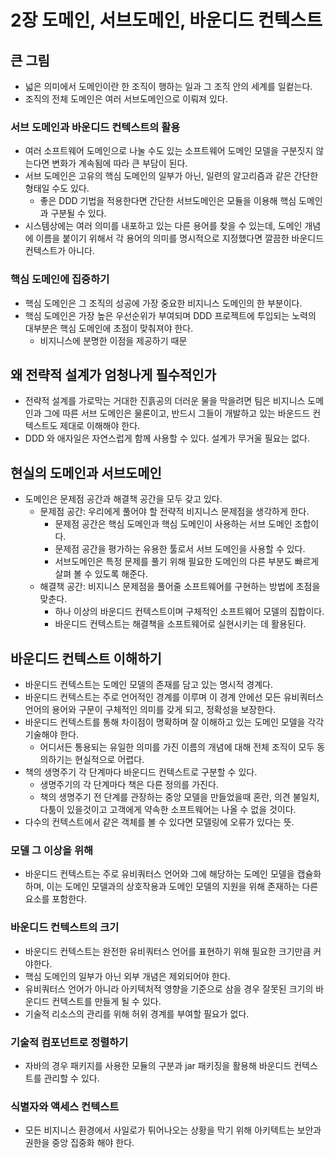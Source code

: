 # 2장 도메인, 서브도메인, 바운디드 컨텍스트

## 큰 그림

- 넓은 의미에서 도메인이란 한 조직이 행하는 일과 그 조직 안의 세계를 일컽는다.
- 조직의 전체 도메인은 여러 서브도메인으로 이뤄져 있다.

### 서브 도메인과 바운디드 컨텍스트의 활용

- 여러 소프트웨어 도메인으로 나눌 수도 있는 소프트웨어 도메인 모델을 구분짓지 않는다면 변화가 계속됨에 따라 큰 부담이 된다.
- 서브 도메인은 고유의 핵심 도메인의 일부가 아닌, 일련의 알고리즘과 같은 간단한 형태일 수도 있다.
    - 좋은 DDD 기법을 적용한다면 간단한 서브도메인은 모듈을 이용해 핵심 도메인과 구분될 수 있다.
- 시스템상에는 여러 의미를 내포하고 있는 다른 용어를 찾을 수 있는데, 도메인 개념에 이름을 붙이기 위해서 각 용어의 의미를 명시적으로 지정했다면 깔끔한 바운디드 컨텍스트가 아니다.

### 핵심 도메인에 집중하기

- 핵심 도메인은 그 조직의 성공에 가장 중요한 비지니스 도메인의 한 부분이다.
- 핵심 도메인은 가장 높은 우선순위가 부여되며 DDD 프로젝트에 투입되는 노력의 대부분은 핵심 도메인에 초점이 맞춰져야 한다.
    - 비지니스에 분명한 이점을 제공하기 때문

## 왜 전략적 설계가 엄청나게 필수적인가

- 전략적 설계를 가로막는 거대한 진흙공의 더러운 물을 막을려면 팀은 비지니스 도메인과 그에 따른 서브 도메인은 물론이고, 반드시 그들이 개발하고 있는 바운드드 컨텍스트도 제대로 이해해야 한다.
- DDD 와 애자일은 자연스럽게 함께 사용할 수 있다. 설계가 무거울 필요는 없다.

## 현실의 도메인과 서브도메인

- 도메인은 문제점 공간과 해결책 공간을 모두 갖고 있다.
    - 문제점 공간: 우리에게 풀어야 할 전략적 비지니스 문제점을 생각하게 한다.
        - 문제점 공간은 핵심 도메인과 핵심 도메인이 사용하는 서브 도메인 조합이다.
        - 문제점 공간을 평가하는 유용한 툴로서 서브 도메인을 사용할 수 있다.
        - 서브도메인은 특정 문제를 풀기 위해 필요한 도메인의 다른 부분도 빠르게 살펴 볼 수 있도록 해준다.
    - 해결책 공간: 비지니스 문제점을 풀어줄 소프트웨어를 구현하는 방법에 초점을 맞춘다.
        - 하나 이상의 바운디드 컨텍스트이며 구체적인 소프트웨어 모델의 집합이다.
        - 바운디드 컨텍스트는 해결책을 소프트웨어로 실현시키는 데 활용된다.

## 바운디드 컨텍스트 이해하기

- 바운디드 컨텍스트는 도메인 모델의 존재를 담고 있는 명시적 경계다.
- 바운디드 컨텍스트는 주로 언어적인 경계를 이루며 이 경계 안에선 모든 유비쿼터스 언어의 용어와 구문이 구체적인 의미를 갖게 되고, 정확성을 보장한다.
- 바운디드 컨텍스트를 통해 차이점이 명확하며 잘 이해하고 있는 도메인 모델을 각각 기술해야 한다.
    - 어디서든 통용되는 유일한 의미를 가진 이름의 개념에 대해 전체 조직이 모두 동의하기는 현실적으로 어렵다.
- 책의 생명주기 각 단계마다 바운디드 컨텍스트로 구분할 수 있다.
    - 생명주기의 각 단계마다 책은 다른 정의를 가진다.
    - 책의 생명주기 전 단계를 관장하는 중앙 모델을 만들었을때 혼란, 의견 불일치, 다툼이 있을것이고 고객에게 약속한 소프트웨어는 나올 수 없을 것이다.
- 다수의 컨텍스트에서 같은 객체를 볼 수 있다면 모델링에 오류가 있다는 뜻.

### 모델 그 이상을 위해

- 바운디드 컨텍스트는 주로 유비쿼터스 언어와 그에 해당하는 도메인 모델을 캡슐화 하며, 이는 도메인 모델과의 상호작용과 도메인 모델의 지원을 위해 존재하는 다른 요소를 포함한다.

### 바운디드 컨텍스트의 크기

- 바운디드 컨텍스트는 완전한 유비쿼터스 언어를 표현하기 위해 필요한 크기만큼 커야한다.
- 핵심 도메인의 일부가 아닌 외부 개념은 제외되어야 한다.
- 유비쿼터스 언어가 아니라 아키텍처적 영향을 기준으로 삼을 경우 잘못된 크기의 바운디드 컨텍스트를 만들게 될 수 있다.
- 기술적 리소스의 관리를 위해 허위 경계를 부여할 필요가 없다.

### 기술적 컴포넌트로 정렬하기

- 자바의 경우 패키지를 사용한 모듈의 구분과 jar 패키징을 활용해 바운디드 컨텍스트를 관리할 수 있다.

### 식별자와 액세스 컨텍스트

- 모든 비지니스 환경에서 사일로가 튀어나오는 상황을 막기 위해 아키텍트는 보안과 권한을 중앙 집중화 해야 한다.
